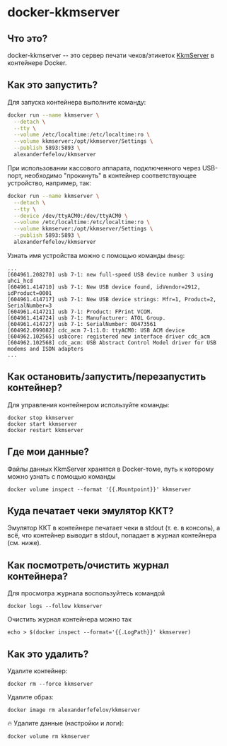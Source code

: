 # docker-kkmserver

## Что это?

docker-kkmserver -- это сервер печати чеков/этикеток [KkmServer](https://kkmserver.ru/) в контейнере Docker.

## Как это запустить?

Для запуска контейнера выполните команду:

```bash
docker run --name kkmserver \
  --detach \
  --tty \
  --volume /etc/localtime:/etc/localtime:ro \
  --volume kkmserver:/opt/kkmserver/Settings \
  --publish 5893:5893 \
  alexanderfefelov/kkmserver
```

При использовании кассового аппарата, подключенного через USB-порт, необходимо "прокинуть"
в контейнер соответствующее устройство, например, так:

```bash
docker run --name kkmserver \
  --detach \
  --tty \
  --device /dev/ttyACM0:/dev/ttyACM0 \
  --volume /etc/localtime:/etc/localtime:ro \
  --volume kkmserver:/opt/kkmserver/Settings \
  --publish 5893:5893 \
  alexanderfefelov/kkmserver
```
Узнать имя устройства можно с помощью команды `dmesg`:

```
...
[604961.208270] usb 7-1: new full-speed USB device number 3 using uhci_hcd
[604961.414710] usb 7-1: New USB device found, idVendor=2912, idProduct=0001
[604961.414717] usb 7-1: New USB device strings: Mfr=1, Product=2, SerialNumber=3
[604961.414721] usb 7-1: Product: FPrint VCOM.
[604961.414724] usb 7-1: Manufacturer: ATOL Group.
[604961.414727] usb 7-1: SerialNumber: 00473561
[604962.099082] cdc_acm 7-1:1.0: ttyACM0: USB ACM device
[604962.102565] usbcore: registered new interface driver cdc_acm
[604962.102568] cdc_acm: USB Abstract Control Model driver for USB modems and ISDN adapters
...
```

## Как остановить/запустить/перезапустить контейнер?

Для управления контейнером используйте команды:

    docker stop kkmserver
    docker start kkmserver
    docker restart kkmserver

## Где мои данные?

Файлы данных KkmServer хранятся в Docker-томе, путь к которому можно узнать с помощью команды

    docker volume inspect --format '{{.Mountpoint}}' kkmserver

## Куда печатает чеки эмулятор ККТ?

Эмулятор ККТ в контейнере печатает чеки в stdout (т. е. в консоль), а всё, что контейнер выводит в stdout,
попадает в журнал контейнера (см. ниже).

## Как посмотреть/очистить журнал контейнера?

Для просмотра журнала воспользуйтесь командой

    docker logs --follow kkmserver

Очистить журнал контейнера можно так

    echo > $(docker inspect --format='{{.LogPath}}' kkmserver)

## Как это удалить?

Удалите контейнер:

    docker rm --force kkmserver

Удалите образ:

    docker image rm alexanderfefelov/kkmserver

:fire: Удалите данные (настройки и логи):

    docker volume rm kkmserver
